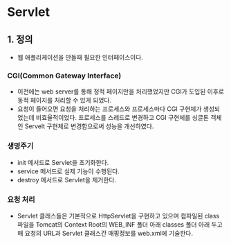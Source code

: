 # Servlet
## 1. 정의
* 웹 애플리케이션을 만들때 필요한 인터페이스이다.
### CGI(Common Gateway Interface)
* 이전에는 web server를 통해 정적 페이지만을 처리했었지만 CGI가 도입된 이후로
  동적 페이지를 처리할 수 있게 되었다.
* 요청이 들어오면 요청을 처리하는 프로세스와 프로세스마다 CGI 구현체가 생성되었는데 비효율적이었다.
  프로세스를 스레드로 변경하고 CGI 구현체를 싱글톤 객체인 Servelt 구현체로 변경함으로써
  성능을 개선하였다.
### 생명주기
* init 메서드로 Servlet을 초기화한다.
* service 메서드로 실제 기능이 수행된다.
* destroy 메서드로 Servlet을 제거한다.
### 요청 처리
* Servlet 클래스들은 기본적으로 HttpServlet을 구현하고 있으며 컴파일된 class 파일을
Tomcat의 Context Root의 WEB_INF 폴더 아래 classes 폴더 아래 두고 매 요청의 URL과 
Servlet 클래스간 매핑정보를 web.xml에 기술한다.


